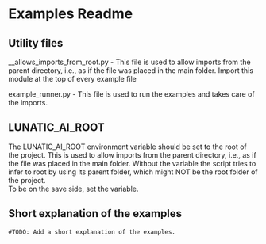 # Examples Readme


## Utility files

__allows_imports_from_root.py - This file is used to allow imports from the parent directory, i.e., as if the file was placed in the main folder. Import this module at the top of every example file

example_runner.py - This file is used to run the examples and takes care of the imports.

## LUNATIC_AI_ROOT

The LUNATIC_AI_ROOT environment variable should be set to the root of the project. This is used to allow imports from the parent directory, i.e., as if the file was placed in the main folder.
Without the variable the script tries to infer to root by using its parent folder, which might NOT be the root folder of the project.  
To be on the save side, set the variable.

## Short explanation of the examples

    #TODO: Add a short explanation of the examples.
